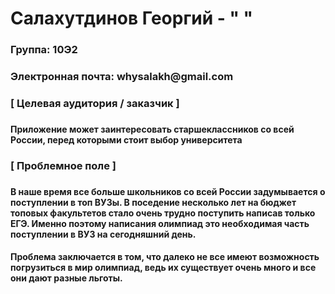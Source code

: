 # Салахутдинов Георгий - " "
<h3> Группа: 10Э2 <h3>
<h3> Электронная почта: whysalakh@gmail.com <h3>
  
  
<h3> [ Целевая аудитория / заказчик ] <h3>
   
<h4> Приложение может заинтересовать старшеклассников со всей России, перед которыми стоит выбор университета <h4>
   
<h3> [ Проблемное поле ] <h3>

<h4> В наше время все больше школьников со всей России задумывается о поступлении в топ ВУЗы. В поседение несколько лет на бюджет топовых факультетов стало очень трудно поступить написав только ЕГЭ. Именно поэтому написания олимпиад это необходимая часть поступлении в ВУЗ на сегодняшний день. <h4>
<h4> Проблема заключается в том, что далеко не все имеют возможность погрузиться в мир олимпиад, ведь их существует очень много и все они дают разные льготы. <h4>
